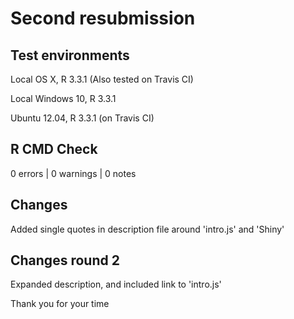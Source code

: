 # Second resubmission

## Test environments

Local OS X, R 3.3.1 (Also tested on Travis CI)

Local Windows 10, R 3.3.1

Ubuntu 12.04, R 3.3.1 (on Travis CI)

## R CMD Check

0 errors | 0 warnings | 0 notes

## Changes

Added single quotes in description file around 'intro.js' and 'Shiny'

## Changes round 2

Expanded description, and included link to 'intro.js'

Thank you for your time